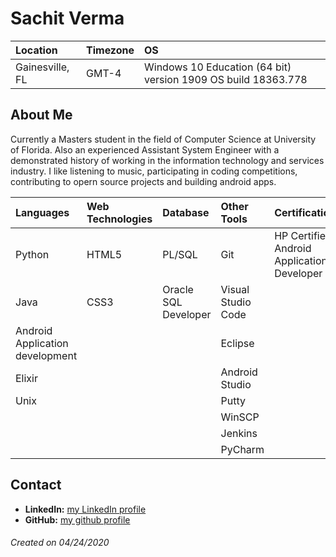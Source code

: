 # Sachit Verma

Location | Timezone | OS
:--- | :--- | :---
Gainesville, FL | GMT-4 | Windows 10 Education (64 bit) version 1909 OS build 18363.778|

## About Me
Currently a Masters student in the field of Computer Science at University of Florida. Also an experienced Assistant System Engineer with a demonstrated history of working in the information technology and services industry.
I like listening to music, participating in coding competitions, contributing to opern source projects and building android apps.

Languages | Web Technologies | Database | Other Tools | Certifications
:--- | :--- | :--- | :--- | :---
Python | HTML5| PL/SQL | Git | HP Certified Android Application Developer
Java | CSS3 | Oracle SQL Developer | Visual Studio Code
Android Application development | | |Eclipse
Elixir |||Android Studio
Unix|||Putty
| | | | WinSCP
| | | | Jenkins
| | | | PyCharm


## Contact
* __LinkedIn:__ [my LinkedIn profile](https://www.linkedin.com/in/sachit-verma-sa1137/)
* __GitHub:__ [my github profile](https://github.com/Sachit1137)

###### Created on 04/24/2020
